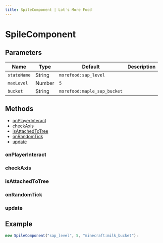 ```yaml
---
title: SpileComponent | Lot's More Food
---
```


# SpileComponent

## Parameters

| Name        | Type   | Default                     | Description |
| ----------- | ------ | --------------------------- | ----------- |
| `stateName` | String | `morefood:sap_level`        |             |
| `maxLevel`  | Number | `5`                         |             |
| `bucket`    | String | `morefood:maple_sap_bucket` |             |

## Methods

- [onPlayerInteract](#onplayerinteract)
- [checkAxis](#checkaxis)
- [isAttachedToTree](#isattachedtotree)
- [onRandomTick](#onrandomtick)
- [update](#update)

### onPlayerInteract

### checkAxis

### isAttachedToTree

### onRandomTick

### update

## Example

```js
new SpileComponent("sap_level", 5, "minecraft:milk_bucket");
```
